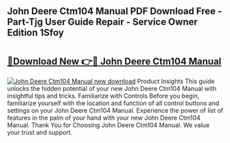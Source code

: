 ## John Deere Ctm104 Manual PDF Download Free - Part-Tjg User Guide Repair - Service Owner Edition 1Sfoy

# <h2><a href="http://bc91658.oget.top/?id=John+Deere+Ctm104+Manual">🔗Download New 👉🔴 John Deere Ctm104 Manual</a></h2>

[![John Deere Ctm104 Manual new download](https://i.imgur.com/5g1atiW.png)](http://bc91658.oget.top/?id=John+Deere+Ctm104+Manual)
Product Insights This guide unlocks the hidden potential of your new John Deere Ctm104 Manual with insightful tips and tricks. Familiarize with Controls Before you begin, familiarize yourself with the location and function of all control buttons and settings on your John Deere Ctm104 Manual. Experience the power of list of features in the palm of your hand with your new John Deere Ctm104 Manual. Thank You for Choosing John Deere Ctm104 Manual. We value your trust and support.
